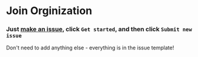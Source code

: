 # Join Orginization
### Just [make an issue](https://github.com/unblock-discord/join-org/issues/new), click `Get started`, and then click `Submit new issue`
Don't need to add anything else - everything is in the issue template!
